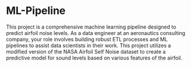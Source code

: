 # ML-Pipeline
This project is a comprehensive machine learning pipeline designed to predict airfoil noise levels. As a data engineer at an aeronautics consulting company, your role involves building robust ETL processes and ML pipelines to assist data scientists in their work. This project utilizes a modified version of the NASA Airfoil Self Noise dataset to create a predictive model for sound levels based on various features of the airfoil.
